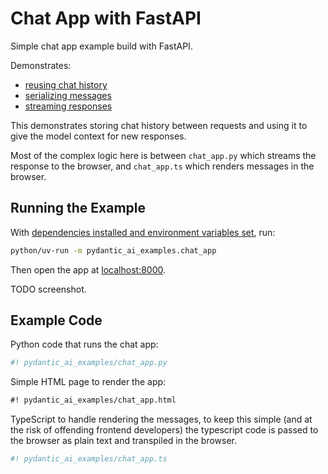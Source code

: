 # Chat App with FastAPI

Simple chat app example build with FastAPI.

Demonstrates:

* [reusing chat history](../message-history.md)
* [serializing messages](../message-history.md#accessing-messages-from-results)
* [streaming responses](../results.md#streamed-results)

This demonstrates storing chat history between requests and using it to give the model context for new responses.

Most of the complex logic here is between `chat_app.py` which streams the response to the browser,
and `chat_app.ts` which renders messages in the browser.

## Running the Example

With [dependencies installed and environment variables set](./index.md#usage), run:

```bash
python/uv-run -m pydantic_ai_examples.chat_app
```

Then open the app at [localhost:8000](http://localhost:8000).

TODO screenshot.

## Example Code

Python code that runs the chat app:

```py title="chat_app.py"
#! pydantic_ai_examples/chat_app.py
```

Simple HTML page to render the app:

```html title="chat_app.html"
#! pydantic_ai_examples/chat_app.html
```

TypeScript to handle rendering the messages, to keep this simple (and at the risk of offending frontend developers) the typescript code is passed to the browser as plain text and transpiled in the browser.

```ts title="chat_app.ts"
#! pydantic_ai_examples/chat_app.ts
```
